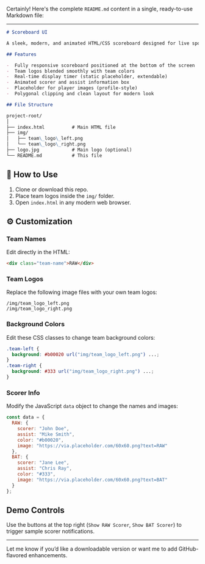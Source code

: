 Certainly! Here's the complete `README.md` content in a single, ready-to-use Markdown file:

---

```markdown
# Scoreboard UI

A sleek, modern, and animated HTML/CSS scoreboard designed for live sports events. This UI supports team branding, score display, timer, and animated goal notifications.

## Features

-  Fully responsive scoreboard positioned at the bottom of the screen
-  Team logos blended smoothly with team colors
-  Real-time display timer (static placeholder, extendable)
-  Animated scorer and assist information box
-  Placeholder for player images (profile-style)
-  Polygonal clipping and clean layout for modern look

## File Structure

project-root/
│
├── index.html          # Main HTML file
├── img/
│   ├── team\_logo\_left.png
│   └── team\_logo\_right.png
├── logo.jpg            # Main logo (optional)
└── README.md           # This file

````

## 🚀 How to Use

1. Clone or download this repo.
2. Place team logos inside the `img/` folder.
3. Open `index.html` in any modern web browser.

## ⚙️ Customization

### Team Names
Edit directly in the HTML:

```html
<div class="team-name">RAW</div>
````

### Team Logos

Replace the following image files with your own team logos:

```plaintext
/img/team_logo_left.png
/img/team_logo_right.png
```

### Background Colors

Edit these CSS classes to change team background colors:

```css
.team-left {
  background: #b00020 url("img/team_logo_left.png") ...;
}
.team-right {
  background: #333 url("img/team_logo_right.png") ...;
}
```

### Scorer Info

Modify the JavaScript `data` object to change the names and images:

```js
const data = {
  RAW: {
    scorer: "John Doe",
    assist: "Mike Smith",
    color: "#b00020",
    image: "https://via.placeholder.com/60x60.png?text=RAW"
  },
  BAT: {
    scorer: "Jane Lee",
    assist: "Chris Ray",
    color: "#333",
    image: "https://via.placeholder.com/60x60.png?text=BAT"
  }
};
```

## Demo Controls

Use the buttons at the top right (`Show RAW Scorer`, `Show BAT Scorer`) to trigger sample scorer notifications.

---

Let me know if you’d like a downloadable version or want me to add GitHub-flavored enhancements.
```
